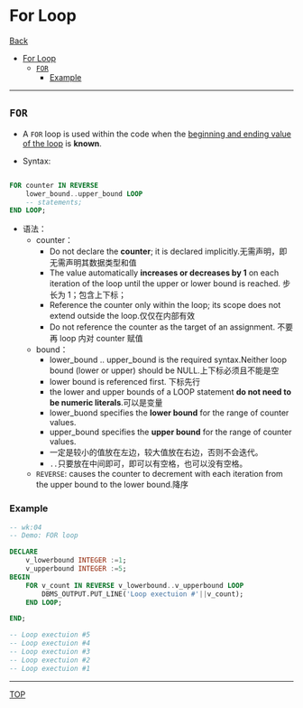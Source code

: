 # For Loop

[Back](../index.md)

- [For Loop](#for-loop)
  - [`FOR`](#for)
    - [Example](#example)

---

## `FOR`

- A `FOR` loop is used within the code when the <u>beginning and ending value of the loop</u> is **known**.

- Syntax:

```sql

FOR counter IN REVERSE
    lower_bound..upper_bound LOOP
    -- statements;
END LOOP;

```

- 语法：
  - counter：
    - Do not declare the **counter**; it is declared implicitly.无需声明，即无需声明其数据类型和值
    - The value automatically **increases or decreases by 1** on each iteration of the loop until the upper or lower bound is reached. 步长为 1；包含上下标；
    - Reference the counter only within the loop; its scope does not extend outside the loop.仅仅在内部有效
    - Do not reference the counter as the target of an assignment. 不要再 loop 内对 counter 赋值
  - bound：
    - lower_bound .. upper_bound is the required syntax.Neither loop bound (lower or upper) should be NULL.上下标必须且不能是空
    - lower bound is referenced first. 下标先行
    - the lower and upper bounds of a LOOP statement **do not need to be numeric literals**.可以是变量
    - lower_buond specifies the **lower bound** for the range of counter values.
    - upper_bound specifies the **upper bound** for the range of counter values.
    - 一定是较小的值放在左边，较大值放在右边，否则不会迭代。
    - `..`只要放在中间即可，即可以有空格，也可以没有空格。
  - `REVERSE`: causes the counter to decrement with each iteration from the upper bound to the lower bound.降序

### Example

```sql
-- wk:04
-- Demo: FOR loop

DECLARE
    v_lowerbound INTEGER :=1;
    v_upperbound INTEGER :=5;
BEGIN
    FOR v_count IN REVERSE v_lowerbound..v_upperbound LOOP
        DBMS_OUTPUT.PUT_LINE('Loop exectuion #'||v_count);
    END LOOP;

END;

-- Loop exectuion #5
-- Loop exectuion #4
-- Loop exectuion #3
-- Loop exectuion #2
-- Loop exectuion #1
```

---

[TOP](#for-loop)
